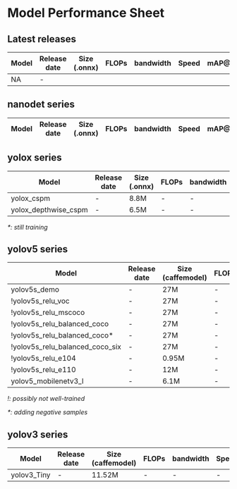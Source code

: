 # Model Performance Sheet
## Latest releases
| Model | Release date  | Size (.onnx)  | FLOPs | bandwidth | Speed | mAP@.5    | mAP@.95   |
| ---   | ------------  | ------------- | ----  | --------  | ---   | -------   | -------   |
| NA    | -      

## nanodet series
| Model | Release date  | Size (.onnx)  | FLOPs | bandwidth | Speed | mAP@.5    | mAP@.95   |
| ---   | ------------  | ------------- | ----  | --------  | ---   | -------   | -------   |

## yolox series
| Model | Release date  | Size (.onnx)  | FLOPs | bandwidth | Speed | mAP@.5    | mAP@.95   |
| ---   | ------------  | ------------- | ----  | --------  | ---   | -------   | -------   |
| yolox_cspm | - | 8.8M | - | - | - | 0.82 | - |
| yolox_depthwise_cspm | - | 6.5M | - | - | - | 0.781* | 0.475* |

_*: still training_

## yolov5 series
| Model | Release date  | Size (caffemodel) | FLOPs | bandwidth | Speed | mAP@.5    | mAP@.95   |
| ---   | ------------  | ----------------- | ----  | --------  | ---   | -------   | -------   |
| yolov5s_demo | - | 27M | - | - | - | 0.7849 | - |
| !yolov5s_relu_voc | - | 27M | - | - | - | 0.5503 | - |
| !yolov5s_relu_mscoco | - | 27M | - | - | - | 0.645 | - |
| !yolov5s_relu_balanced_coco | - | 27M | - | - | - | 0.659 | - |
| !yolov5s_relu_balanced_coco* | - | 27M | - | - | - | 0.701 | - |
| !yolov5s_relu_balanced_coco_six | - | 27M | - | - | - | 0.636 | - |
| !yolov5s_relu_e104 | - | 0.95M | - | - | - | 0.201 | - |
| !yolov5s_relu_e110 | - | 12M | - | - | - | 0.615 | - |
| yolov5_mobilenetv3_l | - | 6.1M | - | - | - | 0.654 | - |

_!: possibly not well-trained_

_*: adding negative samples_



## yolov3 series
| Model | Release date  | Size (caffemodel) | FLOPs | bandwidth | Speed | mAP@.5    | mAP@.95   |
| ---   | ------------  | ----------------- | ----  | --------  | ---   | -------   | -------   |
| yolov3_Tiny | - | 11.52M | - | - | - | 0.6802 | - |
